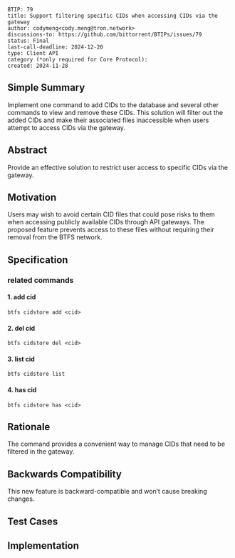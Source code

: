```
BTIP: 79
title: Support filtering specific CIDs when accessing CIDs via the gateway
author: codymeng<cody.meng@tron.network>
discussions-to: https://github.com/bittorrent/BTIPs/issues/79
status: Final
last-call-deadline: 2024-12-20
type: Client API
category (*only required for Core Protocol):
created: 2024-11-28
```

## Simple Summary

Implement one command to add CIDs to the database and several other commands to view and remove these CIDs. This solution will filter out the added CIDs and make their associated files inaccessible when users attempt to access CIDs via the gateway.

## Abstract

Provide an effective solution to restrict user access to specific CIDs via the gateway.

## Motivation

Users may wish to avoid certain CID files that could pose risks to them when accessing publicly available CIDs through API gateways. The proposed feature prevents access to these files without requiring their removal from the BTFS network.

## Specification

### related commands

#### 1. add cid

```shell
btfs cidstore add <cid>
```

#### 2. del cid

```shell
btfs cidstore del <cid>
```

#### 3. list cid

```shell
btfs cidstore list
```

#### 4. has cid

```shell
btfs cidstore has <cid>
```

## Rationale

The command provides a convenient way to manage CIDs that need to be filtered in the gateway.

## Backwards Compatibility

This new feature is backward-compatible and won’t cause breaking changes.

## Test Cases

## Implementation

